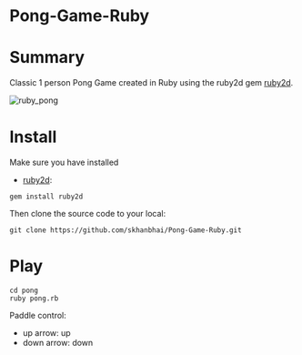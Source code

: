 # Pong-Game-Ruby
# Summary
Classic 1 person Pong Game created in Ruby using the ruby2d gem [ruby2d](http://www.ruby2d.com/).

![ruby_pong]()

# Install 

Make sure you have installed
* [ruby2d](https://github.com/ruby2d/ruby2d):

```
gem install ruby2d
```

Then clone the source code to your local:

```
git clone https://github.com/skhanbhai/Pong-Game-Ruby.git
```

# Play

```
cd pong
ruby pong.rb
```
Paddle control:
* up arrow: up
* down arrow: down

